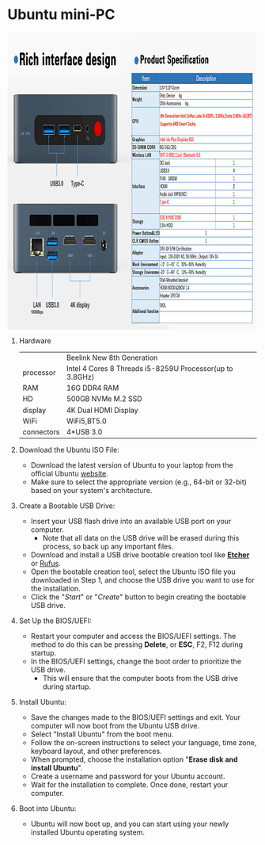 # Ubuntu mini-PC

<img align="center" src="SEi_mini-PC.jpg" alt="mini-PC" width="800" height="600">

1. Hardware

    |  |  |
    |------------|---------------|
    |  | Beelink New 8th Generation | 
    | processor    | Intel 4 Cores 8 Threads i5-8259U Processor(up to 3.8GHz) |
    | RAM | 16G DDR4 RAM |
    | HD | 500GB NVMe M.2 SSD |
    | display | 4K Dual HDMI Display |
    | WiFi  | WiFi5,BT5.0 | 
    | connectors | 4*USB 3.0 | 



1. Download the Ubuntu ISO File:
    - Download the latest version of Ubuntu to your laptop from the official Ubuntu [website](https://ubuntu.com/download).
    - Make sure to select the appropriate version (e.g., 64-bit or 32-bit) based on your system's architecture.
2. Create a Bootable USB Drive:
    - Insert your USB flash drive into an available USB port on your computer.
        - Note that all data on the USB drive will be erased during this process, so back up any important files.
    - Download and install a USB drive bootable creation tool like [__Etcher__](https://www.balena.io/etcher/) or [Rufus](https://rufus.ie/).
    - Open the bootable creation tool, select the Ubuntu ISO file you downloaded in Step 1, and choose the USB drive you want to use for the installation.
    - Click the "_Start_" or "_Create_" button to begin creating the bootable USB drive.

3. Set Up the BIOS/UEFI:
    - Restart your computer and access the BIOS/UEFI settings. The method to do this can be pressing __Delete__, or __ESC__, F2, F12 during startup.
    - In the BIOS/UEFI settings, change the boot order to prioritize the USB drive. 
        - This will ensure that the computer boots from the USB drive during startup.

4. Install Ubuntu:
    - Save the changes made to the BIOS/UEFI settings and exit. Your computer will now boot from the Ubuntu USB drive.
    - Select "Install Ubuntu" from the boot menu.
    - Follow the on-screen instructions to select your language, time zone, keyboard layout, and other preferences.
    - When prompted, choose the installation option "__Erase disk and install Ubuntu__". 
    - Create a username and password for your Ubuntu account.
    - Wait for the installation to complete. Once done, restart your computer.

5. Boot into Ubuntu:
    - Ubuntu will now boot up, and you can start using your newly installed Ubuntu operating system.